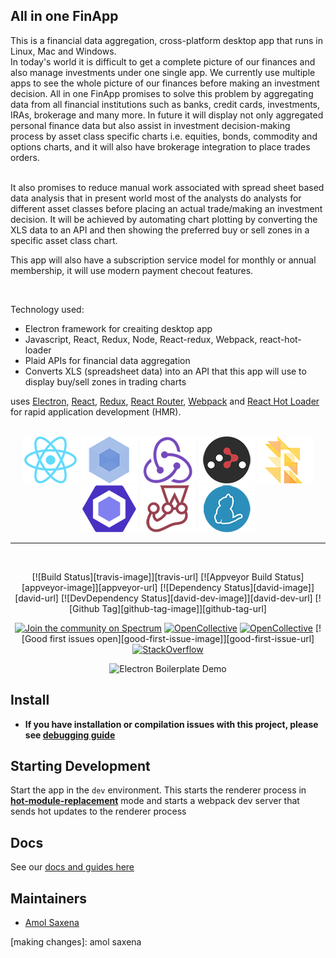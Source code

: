 ## All in one FinApp
  <p>
  This is a financial data aggregation, cross-platform desktop app that runs in Linux, Mac and Windows. 
  <br>
  In today's world it is difficult to get a complete picture of our finances and also manage investments under one single app. We currently use multiple apps to see the whole picture of our finances before making an investment decision. All in one FinApp promises to solve this problem by aggregating data from all financial institutions such as banks, credit cards, investments, IRAs, brokerage and many more. In future it will display not only aggregated personal finance data but also assist in investment decision-making process by asset class specific charts i.e. equities, bonds, commodity and options charts, and it will also have brokerage integration to place trades orders.
 </p>
  <p>
  <br>
  It also promises to reduce manual work associated with spread sheet based data analysis that in present world most of the analysts do analysts for different asset classes before placing an actual trade/making an investment decision. It will be achieved by automating chart plotting by converting the XLS data to an API and then showing the preferred buy or sell zones in a specific asset class chart.
  
   This app will also have a subscription service model for monthly or annual membership, it will use modern payment checout features.
    </p>
    <br>
    <p>
  Technology used:
  - Electron framework for creaiting desktop app
  - Javascript, React, Redux, Node, React-redux, Webpack, react-hot-loader
  - Plaid APIs for financial data aggregation
  - Converts XLS (spreadsheet data) into an API that this app will use to display buy/sell zones in trading charts
  </p>
  
<p>
 
  uses <a href="http://electron.atom.io/">Electron</a>, <a href="https://facebook.github.io/react/">React</a>, <a href="https://github.com/reactjs/redux">Redux</a>, <a href="https://github.com/reactjs/react-router">React Router</a>, <a href="http://webpack.github.io/docs/">Webpack</a> and <a href="https://github.com/gaearon/react-hot-loader">React Hot Loader</a> for rapid application development (HMR).
</p>

<br>

<div align="center">
  <a href="https://facebook.github.io/react/"><img src="./internals/img/react-padded-90.png" /></a>
  <a href="https://webpack.github.io/"><img src="./internals/img/webpack-padded-90.png" /></a>
  <a href="http://redux.js.org/"><img src="./internals/img/redux-padded-90.png" /></a>
  <a href="https://github.com/ReactTraining/react-router"><img src="./internals/img/react-router-padded-90.png" /></a>
  <a href="https://flowtype.org/"><img src="./internals/img/flow-padded-90.png" /></a>
  <a href="http://eslint.org/"><img src="./internals/img/eslint-padded-90.png" /></a>
  <a href="https://facebook.github.io/jest/"><img src="./internals/img/jest-padded-90.png" /></a>
  <a href="https://yarnpkg.com/"><img src="./internals/img/yarn-padded-90.png" /></a>
</div>

<hr />
<br />

<div align="center">

[![Build Status][travis-image]][travis-url]
[![Appveyor Build Status][appveyor-image]][appveyor-url]
[![Dependency Status][david-image]][david-url]
[![DevDependency Status][david-dev-image]][david-dev-url]
[![Github Tag][github-tag-image]][github-tag-url]

[![Join the community on Spectrum](https://withspectrum.github.io/badge/badge.svg)](https://spectrum.chat/electron-react-blpt)
[![OpenCollective](https://opencollective.com/electron-react-boilerplate/backers/badge.svg)](#backers)
[![OpenCollective](https://opencollective.com/electron-react-boilerplate/sponsors/badge.svg)](#sponsors)
[![Good first issues open][good-first-issue-image]][good-first-issue-url]
[![StackOverflow](http://img.shields.io/badge/stackoverflow-electron_react_boilerplate-blue.svg)](http://stackoverflow.com/questions/tagged/electron-react-boilerplate)

</div>

<div align="center">

![Electron Boilerplate Demo](https://cloud.githubusercontent.com/assets/3382565/10557547/b1f07a4e-74e3-11e5-8d27-79ab6947d429.gif)

</div>

## Install

- **If you have installation or compilation issues with this project, please see [debugging guide](https://github.com/electron-react-boilerplate/electron-react-boilerplate/issues/400)**

## Starting Development

Start the app in the `dev` environment. This starts the renderer process in [**hot-module-replacement**](https://webpack.js.org/guides/hmr-react/) mode and starts a webpack dev server that sends hot updates to the renderer process

## Docs

See our [docs and guides here](https://electron-react-boilerplate.js.org/docs/installation)

## Maintainers

- [Amol Saxena](https://github.com/amolsaxe3)

[making changes]: amol saxena

